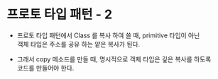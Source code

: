# 프로토 타입 패턴 - 2

- 프로토 타입 패턴에서 Class 를 복사 하여 쓸 때, primitive 타입이 아닌<br>
객체 타입은 주소를 공유 하는 얕은 복사가 된다.

- 그래서 copy 메소드를 만들 때, 명시적으로 객체 타입은 깊은 복사를 하도록<br>
코드를 만들어야 한다.